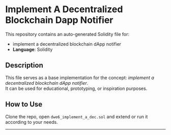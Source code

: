 # Implement A Decentralized Blockchain Dapp Notifier

This repository contains an auto-generated Solidity file for:

- implement a decentralized blockchain dApp notifier
- **Language**: Solidity

## Description

This file serves as a base implementation for the concept: *implement a decentralized blockchain dApp notifier*.  
It can be used for educational, prototyping, or inspiration purposes.

## How to Use

Clone the repo, open `dwe6_implement_a_dec.sol` and extend or run it according to your needs.

---


